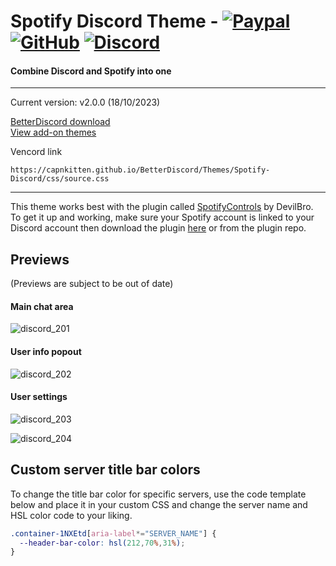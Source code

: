 # Spotify Discord Theme - [![Paypal][paypal-logo]][paypal-url] [![GitHub][github-logo]][github-url] [![Discord][discord-logo]][discord-url]
#### Combine Discord and Spotify into one
<hr>

Current version: v2.0.0 (18/10/2023)

[BetterDiscord download](https://betterdiscord.app/theme/Spotify%20Discord)
<br>
[View add-on themes](https://github.com/CapnKitten/BetterDiscord/tree/master/Themes/Spotify-Discord/css/addons)

Vencord link
```
https://capnkitten.github.io/BetterDiscord/Themes/Spotify-Discord/css/source.css
```

<hr>

This theme works best with the plugin called [SpotifyControls](https://github.com/mwittrien/BetterDiscordAddons/tree/master/Plugins/SpotifyControls) by DevilBro. To get it up and working, make sure your Spotify account is linked to your Discord account then download the plugin [here](https://github.com/mwittrien/BetterDiscordAddons/tree/master/Plugins/SpotifyControls) or from the plugin repo.

## Previews

(Previews are subject to be out of date)

#### Main chat area

![discord_201](https://github.com/CapnKitten/Spotify-Discord/assets/4013216/b182452c-785d-42b2-9115-361faace562e)

#### User info popout

![discord_202](https://github.com/CapnKitten/Spotify-Discord/assets/4013216/c67b6d2d-71ea-47fd-a972-68ca620c5c08)

#### User settings

![discord_203](https://github.com/CapnKitten/Spotify-Discord/assets/4013216/19c44b12-1bc7-45b8-b333-2fd7843999cd)

![discord_204](https://github.com/CapnKitten/Spotify-Discord/assets/4013216/99f6d683-6837-456b-9a1a-7fa5e9a17b1a)

## Custom server title bar colors
To change the title bar color for specific servers, use the code template below and place it in your custom CSS and change the server name and HSL color code to your liking.
```css
.container-1NXEtd[aria-label*="SERVER_NAME"] {
  --header-bar-color: hsl(212,70%,31%);
}
```

[paypal-logo]: https://img.shields.io/static/v1?label=PayPal&message=Donate&style=flat&logo=paypal&color=blue
[paypal-url]: https://paypal.me/capnkitten

[github-logo]: https://img.shields.io/static/v1?label=GitHub&message=Sponsor&style=flat&logo=github&color=black
[github-url]: https://github.com/sponsors/CapnKitten

[discord-logo]: https://img.shields.io/static/v1?label=Discord&message=Server&style=flat&logo=discord&color=blue
[discord-url]: https://discord.gg/jzJkA6Z
